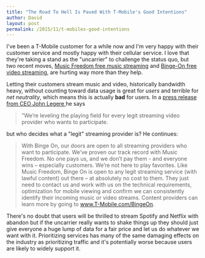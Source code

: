 ```yaml
---
title: "The Road To Hell Is Paved With T-Mobile's Good Intentions"
author: David
layout: post
permalink: /2015/11/t-mobiles-good-intentions
---
```

I've been a T-Mobile customer for a while now and I'm very happy with their customer service and mostly happy with their cellular service. I love that they're taking a stand as the "uncarrier" to challenge the status quo, but two recent moves, [Music Freedom free music streaming](http://www.t-mobile.com/offer/free-music-streaming.html) and [Binge-On free video streaming](http://www.t-mobile.com/offer/binge-on-streaming-video.html), are hurting way more than they help.

Letting their customers stream music and video, historically bandwidth heavy, without counting toward data usage is great for _users_ and terrible for _net neutrality_, which means this is actually **bad** for users. In a [press release from CEO John Legere ](https://newsroom.t-mobile.com/issues-insights-blog/binge-on.htm) he says

> "We’re leveling the playing field for every legit streaming video provider who wants to participate.

but who decides what a "legit" streaming provider is? He continues:

> With Binge On, our doors are open to all streaming providers who want to participate.  We’ve proven our track record with Music Freedom. No one pays us, and we don’t pay them - and everyone wins – especially customers.  We’re not here to play favorites. Like Music Freedom, Binge On is open to any legit streaming service (with lawful content) out there – at absolutely no cost to them. They just need to contact us and work with us on the technical requirements, optimization for mobile viewing and confirm we can consistently identify their incoming music or video streams.  Content providers can learn more by going to www.T-Mobile.com/BingeOn.

There's no doubt that users will be thrilled to stream Spotify and Netflix with abandon but if the uncarrier really wants to shake things up they should just give everyone a huge lump of data for a fair price and let us do whatever we want with it. Prioritizing services has many of the same damaging effects on the industry as prioritizing traffic and it's potentially worse because users are likely to widely support it.
